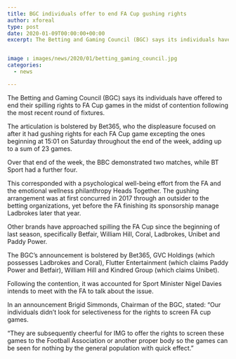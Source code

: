 ```yaml
---
title: BGC individuals offer to end FA Cup gushing rights
author: xforeal 
type: post
date: 2020-01-09T00:00:00+00:00
excerpt: The Betting and Gaming Council (BGC) says its individuals have offered to end their spilling rights to FA Cup games in the midst of debate following the most recent round of fixtures


image : images/news/2020/01/betting_gaming_council.jpg
categories:
  - news

---
```

The Betting and Gaming Council (BGC) says its individuals have offered to end their spilling rights to FA Cup games in the midst of contention following the most recent round of fixtures.

The articulation is bolstered by Bet365, who the displeasure focused on after it had gushing rights for each FA Cup game excepting the ones beginning at 15:01 on Saturday throughout the end of the week, adding up to a sum of 23 games.

Over that end of the week, the BBC demonstrated two matches, while BT Sport had a further four.

This corresponded with a psychological well-being effort from the FA and the emotional wellness philanthropy Heads Together. The gushing arrangement was at first concurred in 2017 through an outsider to the betting organizations, yet before the FA finishing its sponsorship manage Ladbrokes later that year.

Other brands have approached spilling the FA Cup since the beginning of last season, specifically Betfair, William Hill, Coral, Ladbrokes, Unibet and Paddy Power.

The BGC’s announcement is bolstered by Bet365, GVC Holdings (which possesses Ladbrokes and Coral), Flutter Entertainment (which claims Paddy Power and Betfair), William Hill and Kindred Group (which claims Unibet).

Following the contention, it was accounted for Sport Minister Nigel Davies intends to meet with the FA to talk about the issue.

In an announcement Brigid Simmonds, Chairman of the BGC, stated: “Our individuals didn’t look for selectiveness for the rights to screen FA cup games.

“They are subsequently cheerful for IMG to offer the rights to screen these games to the Football Association or another proper body so the games can be seen for nothing by the general population with quick effect.”